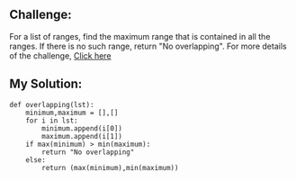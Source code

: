 ## Challenge:
For a list of ranges, find the maximum range that is contained in all the ranges. If there is no such range, return "No overlapping".
For more details of the challenge, [Click here][https://edabit.com/challenge/BbBwirMcezbqa2Adw]
## My Solution:
```
def overlapping(lst):
	minimum,maximum = [],[]
	for i in lst:
		minimum.append(i[0])
		maximum.append(i[1])
	if max(minimum) > min(maximum):
		return "No overlapping"
	else:
		return (max(minimum),min(maximum))
```

[https://edabit.com/challenge/BbBwirMcezbqa2Adw]: https://edabit.com/challenge/BbBwirMcezbqa2Adw